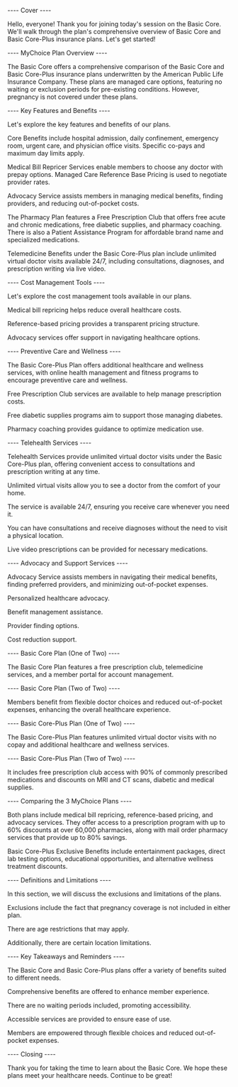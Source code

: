 ---- Cover ----

Hello, everyone! Thank you for joining today's session on the Basic Core. We'll walk through the plan's comprehensive overview of Basic Core and Basic Core-Plus insurance plans. Let's get started!

---- MyChoice Plan Overview ----

The Basic Core offers a comprehensive comparison of the Basic Core and Basic Core-Plus insurance plans underwritten by the American Public Life Insurance Company. These plans are managed care options, featuring no waiting or exclusion periods for pre-existing conditions. However, pregnancy is not covered under these plans.

---- Key Features and Benefits ----

Let's explore the key features and benefits of our plans.

Core Benefits include hospital admission, daily confinement, emergency room, urgent care, and physician office visits. Specific co-pays and maximum day limits apply.

Medical Bill Repricer Services enable members to choose any doctor with prepay options. Managed Care Reference Base Pricing is used to negotiate provider rates.

Advocacy Service assists members in managing medical benefits, finding providers, and reducing out-of-pocket costs.

The Pharmacy Plan features a Free Prescription Club that offers free acute and chronic medications, free diabetic supplies, and pharmacy coaching. There is also a Patient Assistance Program for affordable brand name and specialized medications.

Telemedicine Benefits under the Basic Core-Plus plan include unlimited virtual doctor visits available 24/7, including consultations, diagnoses, and prescription writing via live video.

---- Cost Management Tools ----

Let's explore the cost management tools available in our plans.

Medical bill repricing helps reduce overall healthcare costs.

Reference-based pricing provides a transparent pricing structure.

Advocacy services offer support in navigating healthcare options.

---- Preventive Care and Wellness ----

The Basic Core-Plus Plan offers additional healthcare and wellness services, with online health management and fitness programs to encourage preventive care and wellness.

Free Prescription Club services are available to help manage prescription costs.

Free diabetic supplies programs aim to support those managing diabetes.

Pharmacy coaching provides guidance to optimize medication use.

---- Telehealth Services ----

Telehealth Services provide unlimited virtual doctor visits under the Basic Core-Plus plan, offering convenient access to consultations and prescription writing at any time.

Unlimited virtual visits allow you to see a doctor from the comfort of your home.

The service is available 24/7, ensuring you receive care whenever you need it.

You can have consultations and receive diagnoses without the need to visit a physical location.

Live video prescriptions can be provided for necessary medications.

---- Advocacy and Support Services ----

Advocacy Service assists members in navigating their medical benefits, finding preferred providers, and minimizing out-of-pocket expenses.

Personalized healthcare advocacy.

Benefit management assistance.

Provider finding options.

Cost reduction support.

---- Basic Core Plan (One of Two) ----

The Basic Core Plan features a free prescription club, telemedicine services, and a member portal for account management.

---- Basic Core Plan (Two of Two) ----

Members benefit from flexible doctor choices and reduced out-of-pocket expenses, enhancing the overall healthcare experience.

---- Basic Core-Plus Plan (One of Two) ----

The Basic Core-Plus Plan features unlimited virtual doctor visits with no copay and additional healthcare and wellness services.

---- Basic Core-Plus Plan (Two of Two) ----

It includes free prescription club access with 90% of commonly prescribed medications and discounts on MRI and CT scans, diabetic and medical supplies.

---- Comparing the 3 MyChoice Plans ----

Both plans include medical bill repricing, reference-based pricing, and advocacy services. They offer access to a prescription program with up to 60% discounts at over 60,000 pharmacies, along with mail order pharmacy services that provide up to 80% savings.

Basic Core-Plus Exclusive Benefits include entertainment packages, direct lab testing options, educational opportunities, and alternative wellness treatment discounts.

---- Definitions and Limitations ----

In this section, we will discuss the exclusions and limitations of the plans.

Exclusions include the fact that pregnancy coverage is not included in either plan.

There are age restrictions that may apply.

Additionally, there are certain location limitations.

---- Key Takeaways and Reminders ----

The Basic Core and Basic Core-Plus plans offer a variety of benefits suited to different needs.

Comprehensive benefits are offered to enhance member experience.

There are no waiting periods included, promoting accessibility.

Accessible services are provided to ensure ease of use.

Members are empowered through flexible choices and reduced out-of-pocket expenses.

---- Closing ----

Thank you for taking the time to learn about the Basic Core. We hope these plans meet your healthcare needs. Continue to be great!